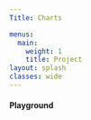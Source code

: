 ```yaml
---
Title: Charts

menus:
  main:
    weight: 1
    title: Project
layout: splash
classes: wide
---
```


#### Playground

<canvas id="myChart"></canvas>

<script src="https://cdn.jsdelivr.net/npm/chart.js@2.8.0"></script>

<script>
  timeJsonURL = 'https://raw.githubusercontent.com/galibhassan/sample-json/master/sampleDataForPowerGridFrequencyWebsitePlayground/time.json'
  frequencyJsonURL = 'https://raw.githubusercontent.com/galibhassan/sample-json/master/sampleDataForPowerGridFrequencyWebsitePlayground/frequency.json'

      async function getXYData() {
        const xData = await fetch(timeJsonURL).then((response) => response.json());
        const yData = await fetch(frequencyJsonURL).then((response) => response.json());

        return new Promise((resolve, reject) => {
          resolve({ xData, yData });
        });
      }

      function getRandData(n) {
        outputArr = [];
        for (let i = 0; i < n; i++) {
          scale = 100;
          outputArr.push(Math.random() * scale);
        }
        return new Promise((resolve, reject) => {
          resolve(outputArr);
        });
      }

      async function makePlot() {

        const { xData, yData } = await getXYData();

        var ctx = document.getElementById("myChart").getContext("2d");
        var chart = new Chart(ctx, {
          type: "line",
          data: {
            xLabels: xData,
            datasets: [
              {
                label: "Frequency in Hz",
                data: yData,
                fill: false,
                borderColor: "#00ADB5",
                borderWidth: 2,
                backgroundColor: "#00ADB5",
                pointRadius: 0,
                steppedLine: false,
                pointStyle: "circ",
                lineTension: 0,
              },
            ],
          },
          options: {
            scales: {
              yAxes: [
                {
                  scaleLabel: {
                    display: true,
                    labelString: 'Frequency (Hz)'
                  }
                },
                {
                  ticks: {
                    display: false,
                    beginAtZero: true,
                    fontColor: '#00ADB5'
                  },
                },
              ],
              xAxes: [
                {
                  ticks: {
                    display: true,
                  },
                },
              ],
            },
          },
        });
      }

      makePlot();
</script>
